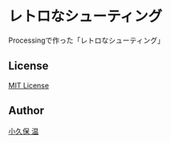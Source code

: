 # レトロなシューティング

Processingで作った「レトロなシューティング」

## License
[MIT License](LICENSE)

## Author
[小久保 温](https://akokubo.github.io/)
